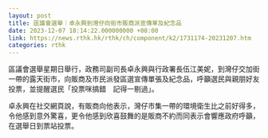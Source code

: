 ```yaml
---
layout: post
title: 區議會選舉｜卓永興到灣仔向街市販商派宣傳單及紀念品
date: 2023-12-07 18:14:22.000000000 +08:00
link: https://news.rthk.hk/rthk/ch/component/k2/1731174-20231207.htm
categories: rthk
---
```


區議會選舉星期日舉行，政務司副司長卓永興與行政署長伍江美妮，到灣仔交加街一帶的露天街市，向販商及市民派發區選宣傳單張及紀念品，呼籲選民與親朋好友投票，並提醒選民「投票咪搞錯　記得一剔過」。
 
卓永興在社交網頁說，有販商向他表示，灣仔市集一帶的環境衛生比之前好得多，令他感到意外驚喜，更令他感到欣喜鼓舞的是販商不約而同表示會響應政府呼籲，在選舉日到票站投票。
